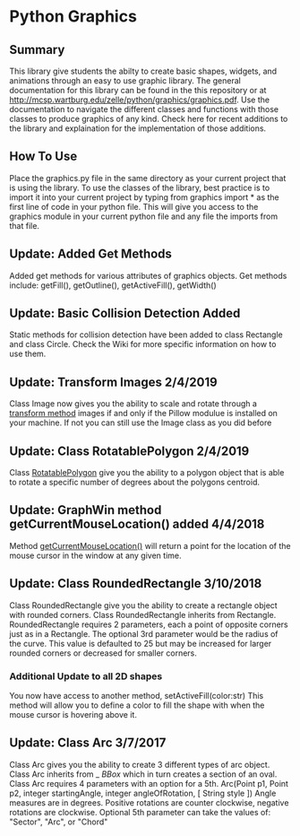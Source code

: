 # Python Graphics 

## Summary 
This library give students the abilty to create basic shapes, widgets, and animations through an easy to use graphic library.  The general documentation for this library can be found in the this repository or at http://mcsp.wartburg.edu/zelle/python/graphics/graphics.pdf.  Use the documentation to navigate the different classes and functions with those classes to produce graphics of any kind.  Check here for recent additions to the library and explaination for the implementation of those additions.  


## How To Use
Place the graphics.py file in the same directory as your current project that is using the library.  To use the classes of the library, best practice is to import it into your current project by typing from graphics import * as the first line of code in your python file. This will give you access to the graphics module in your current python file and any file the imports from that file.

## Update: Added Get Methods
Added get methods for various attributes of graphics objects.  Get methods include: getFill(), getOutline(), getActiveFill(), getWidth()

## Update: Basic Collision Detection Added
Static methods for collision detection have been added to class Rectangle and class Circle.  Check the Wiki for more specific information on how to use them.

## Update: Transform Images 2/4/2019
Class Image now gives you the ability to scale and rotate through a [transform method](https://github.com/bbrzuszk/pythonGraphics/wiki/5.-Image-Objects-and-Methods) images if and only if the Pillow modulue is installed on your machine.  If not you can still use the Image class as you did before

## Update: Class RotatablePolygon 2/4/2019
Class [RotatablePolygon](https://github.com/bbrzuszk/pythonGraphics/wiki/3.8.1-Rotatable-Polygon-Object) give you the ability to a polygon object that is able to rotate a specific number of degrees about the polygons centroid.

## Update: GraphWin method getCurrentMouseLocation() added 4/4/2018
Method [getCurrentMouseLocation()](https://github.com/bbrzuszk/pythonGraphics/wiki/2-GraphWin-Object#keyboard-and-mouse-controls) will return a point for the location of the mouse cursor in the window at any given time.


## Update: Class RoundedRectangle 3/10/2018
Class RoundedRectangle give you the ability to create a rectangle object with rounded corners.  Class RoundedRectangle inherits from Rectangle. RoundedRectangle requires 2 parameters, each a point of opposite corners just as in a Rectangle.  The optional 3rd parameter would be the radius of the curve.  This value is defaulted to 25 but may be increased for larger rounded corners or decreased for smaller corners.
### Additional Update to all 2D shapes
You now have access to another method, setActiveFill(color:str)  This method will allow you to define a color to fill the shape with when the mouse cursor is hovering above it.  


## Update: Class Arc 3/7/2017
Class Arc gives you the ability to create 3 different types of arc object.  Class Arc inherits from _ _BBox_ which in turn creates a section of an oval.  Class Arc requires 4 parameters with an option for a 5th.  Arc(Point p1, Point p2, integer startingAngle, integer angleOfRotation, [ String style ])  Angle measures are in degrees. Positive rotations are counter clockwise, negative rotations are clockwise.  Optional 5th parameter can take the values of: "Sector", "Arc", or "Chord" 
